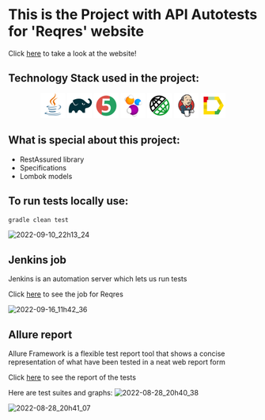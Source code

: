 # This is the Project with API Autotests for 'Reqres' website
Click [here](https://reqres.in/) to take a look at the website!

## Technology Stack used in the project:

<p align="center">
<a href="https://www.java.com/"><img src="src/test/resources/images/logo/Java.svg" width="50" height="50"  alt="Java" title="Java"/></a>
<a href="https://gradle.org/"><img src="src/test/resources/images/logo/Gradle.svg" width="50" height="50"  alt="Gradle" title="Gradle"/></a>
<a href="https://junit.org/junit5/"><img src="src/test/resources/images/logo/Junit5.svg" width="50" height="50"  alt="JUnit 5" title="JUnit 5"/></a>
<a href="https://selenide.org/"><img src="src/test/resources/images/logo/Selenide.svg" width="50" height="50"  alt="Selenide" title="Selenide"/></a>
<a href="https://gradle.org/"><img src="src/test/resources/images/logo/rest-assured-logo.svg" width="50" height="50"  alt="Gradle" title="RestAssured"/></a>
<a href="https://www.jenkins.io/"><img src="src/test/resources/images/logo/Jenkins.svg" width="50" height="50"  alt="Jenkins" title="Jenkins"/></a>
<a href="https://github.com/allure-framework/allure2"><img src="src/test/resources/images/logo/Allure.svg" width="50" height="50"  alt="Allure" title="Allure"/></a>


## What is special about this project:

- RestAssured library
- Specifications
- Lombok models

## To run tests locally use:

```
gradle clean test 
```
![2022-09-10_22h13_24](https://user-images.githubusercontent.com/61227126/189496385-c0802b15-cbdf-4bac-a3f9-6872fee0dcdb.png)


## Jenkins job
Jenkins is an automation server which lets us run tests

Click <a target="_blank" href="https://jenkins.autotests.cloud/job/ReqresWebSite/">here</a> to see the job for Reqres

![2022-09-16_11h42_36](https://user-images.githubusercontent.com/61227126/190585118-e8ce73be-14ba-4300-b349-0d1a7b0adbc6.png)


## Allure report
Allure Framework is a flexible test report tool that shows a concise representation of what have been tested in a neat web report form

Click <a target="_blank" href="https://jenkins.autotests.cloud/job/ReqresWebSite/2/allure//#">here</a> to see the report of the tests

Here are test suites and graphs:
![2022-08-28_20h40_38](https://user-images.githubusercontent.com/61227126/187084951-a0e45809-fb9c-4921-83d8-2142ac2701cd.png)

![2022-08-28_20h41_07](https://user-images.githubusercontent.com/61227126/187084975-c4f7c914-72e8-44d8-b286-b116adbc2273.png)
